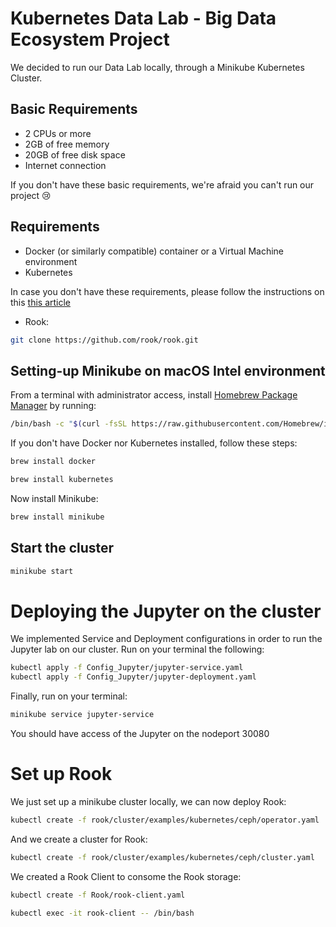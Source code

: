 # Kubernetes Data Lab - Big Data Ecosystem Project

We decided to run our Data Lab locally, through a Minikube Kubernetes Cluster.

## Basic Requirements

* 2 CPUs or more
* 2GB of free memory
* 20GB of free disk space
* Internet connection

If you don't have these basic requirements, we're afraid you can't run our project 😢

## Requirements

* Docker (or similarly compatible) container or a Virtual Machine environment
* Kubernetes

In case you don't have these requirements, please follow the instructions on this [this article](https://minikube.sigs.k8s.io/docs/start/)

* Rook:

```sh
git clone https://github.com/rook/rook.git
```


## Setting-up Minikube on macOS Intel environment

From a terminal with administrator access, install [Homebrew Package Manager](https://brew.sh/) by running:

```sh
/bin/bash -c "$(curl -fsSL https://raw.githubusercontent.com/Homebrew/install/HEAD/install.sh)"
```

If you don't have Docker nor Kubernetes installed, follow these steps:

```sh
brew install docker
```

```sh
brew install kubernetes
```

Now install Minikube:
```sh
brew install minikube
```

## Start the cluster

```sh
minikube start
```

# Deploying the Jupyter on the cluster

We implemented Service and Deployment configurations in order to run the Jupyter lab on our cluster. Run on your terminal the following:

```sh
kubectl apply -f Config_Jupyter/jupyter-service.yaml
kubectl apply -f Config_Jupyter/jupyter-deployment.yaml
```

Finally, run on your terminal:

```sh
minikube service jupyter-service
```

You should have access of the Jupyter on the nodeport 30080

# Set up Rook

We just set up a minikube cluster locally, we can now deploy Rook:

```sh
kubectl create -f rook/cluster/examples/kubernetes/ceph/operator.yaml
````

And we create a cluster for Rook:

```sh
kubectl create -f rook/cluster/examples/kubernetes/ceph/cluster.yaml
````

We created a Rook Client to consome the Rook storage:

```sh
kubectl create -f Rook/rook-client.yaml
```

```sh
kubectl exec -it rook-client -- /bin/bash
```